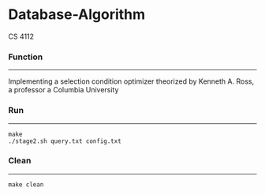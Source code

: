 # Database-Algorithm

CS 4112

### Function
-----

Implementing a selection condition optimizer theorized by Kenneth A. Ross, a professor a Columbia University

### Run
-----
    make
    ./stage2.sh query.txt config.txt

### Clean
-----
    make clean
